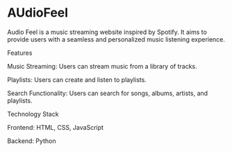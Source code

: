 # AUdioFeel
Audio Feel is a music streaming website inspired by Spotify. It aims to provide users with a seamless and personalized music listening experience.

Features

Music Streaming: Users can stream music from a library of tracks.

Playlists: Users can create and listen to playlists.

Search Functionality: Users can search for songs, albums, artists, and playlists.

Technology Stack

Frontend: HTML, CSS, JavaScript

Backend: Python
